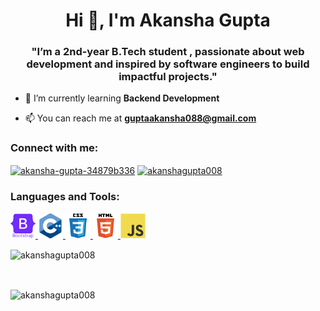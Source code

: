 <h1 align="center">Hi 👋, I'm Akansha Gupta</h1>
<h3 align="center">"I’m a 2nd-year B.Tech student , passionate about web development and inspired by software engineers to build impactful projects."</h3>

<p align="left">  </p>

- 🌱 I’m currently learning **Backend Development**

- 📫 You can reach me at **guptaakansha088@gmail.com**


<h3 align="left">Connect with me:</h3>
<p align="left">
<a href="https://linkedin.com/in/akansha-gupta-34879b336" target="blank"><img align="center" src="https://raw.githubusercontent.com/rahuldkjain/github-profile-readme-generator/master/src/images/icons/Social/linked-in-alt.svg" alt="akansha-gupta-34879b336" height="30" width="40" /></a>
<a href="https://github.com/akanshagupta008" target="blank"><img align="center" src="https://raw.githubusercontent.com/rahuldkjain/github-profile-readme-generator/master/src/images/icons/Social/github.svg" alt="akanshagupta008" height="30" width="40" /></a>
</p>

<h3 align="left">Languages and Tools:</h3>
<p align="left"> <a href="https://getbootstrap.com" target="_blank" rel="noreferrer"> <img src="https://raw.githubusercontent.com/devicons/devicon/master/icons/bootstrap/bootstrap-plain-wordmark.svg" alt="bootstrap" width="40" height="40"/> </a> <a href="https://www.w3schools.com/cpp/" target="_blank" rel="noreferrer"> <img src="https://raw.githubusercontent.com/devicons/devicon/master/icons/cplusplus/cplusplus-original.svg" alt="cplusplus" width="40" height="40"/> </a> <a href="https://www.w3schools.com/css/" target="_blank" rel="noreferrer"> <img src="https://raw.githubusercontent.com/devicons/devicon/master/icons/css3/css3-original-wordmark.svg" alt="css3" width="40" height="40"/> </a> <a href="https://www.w3.org/html/" target="_blank" rel="noreferrer"> <img src="https://raw.githubusercontent.com/devicons/devicon/master/icons/html5/html5-original-wordmark.svg" alt="html5" width="40" height="40"/> </a> <a href="https://developer.mozilla.org/en-US/docs/Web/JavaScript" target="_blank" rel="noreferrer"> <img src="https://raw.githubusercontent.com/devicons/devicon/master/icons/javascript/javascript-original.svg" alt="javascript" width="40" height="40"/> </a> </p>

<p><img align="center" src="https://github-readme-stats.vercel.app/api/top-langs?username=akanshagupta008&show_icons=true&locale=en&layout=compact" alt="akanshagupta008" /></p>

<br>

<p><img align="center" src="https://github-readme-stats.vercel.app/api?username=akanshagupta008&show_icons=true&locale=en" alt="akanshagupta008" /></p>

